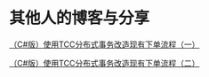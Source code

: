 # 其他人的博客与分享

[（C#版）使用TCC分布式事务改造现有下单流程（一）](https://www.cnblogs.com/moonfeeling/p/15483543.html)

[（C#版）使用TCC分布式事务改造现有下单流程（二）](https://www.cnblogs.com/moonfeeling/p/15484198.html)
